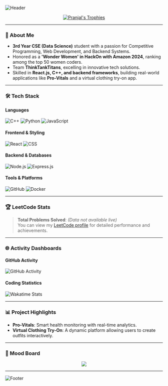 ![Header](https://capsule-render.vercel.app/api?type=waving&color=0:0000FF,100:1E90FF&height=250&section=header&text=Hi,%20I'm%20Pranjal!&fontSize=60&fontColor=ffffff)

<p align="center">
<a href="https://github.com/PranjalBajpai">
  <img src="https://github-profile-trophy.vercel.app/?username=PranjalBajpai&theme=onestar&no-bg=true&no-frame=true&margin-w=15&margin-h=15" alt="Pranjal's Trophies"/>
</a>
</p>

---

### 🚀 About Me

- **3rd Year CSE (Data Science)** student with a passion for Competitive Programming, Web Development, and Backend Systems.  
- Honored as a **'Wonder Women' in HackOn with Amazon 2024**, ranking among the top 50 women coders.
- Team **ThinkTankTitans**, excelling in innovative tech solutions.  
- Skilled in **React.js, C++, and backend frameworks**, building real-world applications like **Pro-Vitals** and a virtual clothing try-on app.

---

### 🛠️ Tech Stack

#### Languages
![C++](https://img.shields.io/badge/C++-00599C?style=for-the-badge&logo=cplusplus&logoColor=white)
![Python](https://img.shields.io/badge/Python-3776AB?style=for-the-badge&logo=python&logoColor=white)
![JavaScript](https://img.shields.io/badge/JavaScript-F7DF1E?style=for-the-badge&logo=javascript&logoColor=black)

#### Frontend & Styling
![React](https://img.shields.io/badge/React-20232A?style=for-the-badge&logo=react&logoColor=61DAFB)
![CSS](https://img.shields.io/badge/CSS-1572B6?style=for-the-badge&logo=css3&logoColor=white)

#### Backend & Databases
![Node.js](https://img.shields.io/badge/Node.js-339933?style=for-the-badge&logo=nodedotjs&logoColor=white)
![Express.js](https://img.shields.io/badge/Express.js-000000?style=for-the-badge&logo=express&logoColor=white)

#### Tools & Platforms
![GitHub](https://img.shields.io/badge/GitHub-181717?style=for-the-badge&logo=github&logoColor=white)
![Docker](https://img.shields.io/badge/Docker-2496ED?style=for-the-badge&logo=docker&logoColor=white)

---

### 🏆 LeetCode Stats

> **Total Problems Solved**: *(Data not available live)*  
You can view my [LeetCode profile](https://leetcode.com/u/Pranjalbajpai30/) for detailed performance and achievements.

---

### 🌐 Activity Dashboards

#### GitHub Activity
![GitHub Activity](https://github-readme-activity-graph.vercel.app/graph?username=PranjalBajpai&theme=blueberry&hide_border=true&custom_title=My%20Contribution%20Graph)

#### Coding Statistics
![Wakatime Stats](https://github-readme-stats.vercel.app/api/wakatime?username=PranjalBajpai&layout=compact&theme=blue-green)

---

### 📊 Project Highlights

- **Pro-Vitals**: Smart health monitoring with real-time analytics.
- **Virtual Clothing Try-On**: A dynamic platform allowing users to create outfits interactively.

---

### 🎵 Mood Board

<p align="center">
  <img src="https://spotify-github-profile.vercel.app/api/view?uid=pranjalbajpai30&cover_image=true&theme=default&bar_color_cover=true"/>
</p>

---

![Footer](https://capsule-render.vercel.app/api?type=waving&color=0:1E90FF,100:0000FF&height=120&section=footer)
